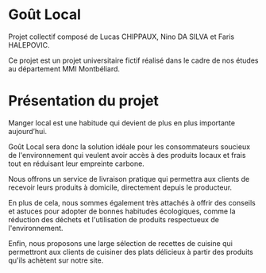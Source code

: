 # Goût Local

Projet collectif composé de Lucas CHIPPAUX, Nino DA SILVA et Faris HALEPOVIC. 

Ce projet est un projet universitaire fictif réalisé dans le cadre de nos études au département MMI Montbéliard.


# Présentation du projet

Manger local est une habitude qui devient de plus en plus importante aujourd’hui.

Goût Local sera donc la solution idéale pour les consommateurs soucieux de l'environnement qui veulent avoir accès à des produits locaux et frais tout en réduisant leur empreinte carbone. 

Nous offrons un service de livraison pratique qui permettra aux clients de recevoir leurs produits à domicile, directement depuis le producteur.

En plus de cela, nous sommes également très attachés à offrir des conseils et astuces pour adopter de bonnes habitudes écologiques, comme la réduction des déchets et l'utilisation de produits respectueux de l'environnement. 

Enfin, nous proposons une large sélection de recettes de cuisine qui permettront aux clients de cuisiner des plats délicieux à partir des produits qu'ils achètent sur notre site.

